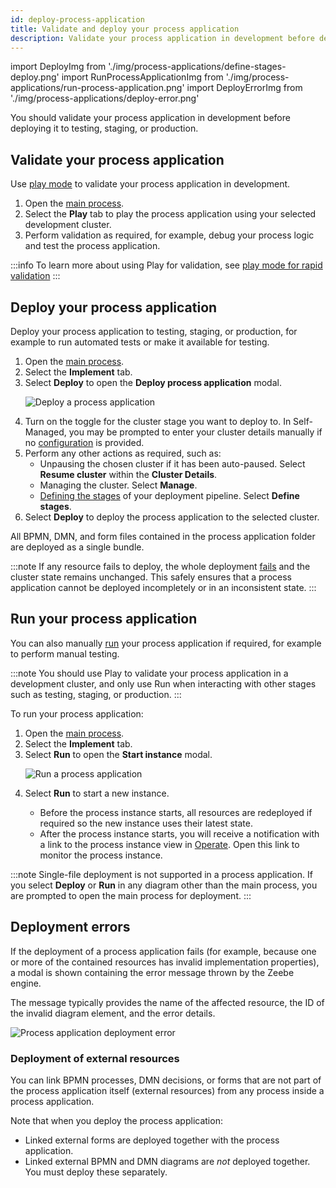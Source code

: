 ```yaml
---
id: deploy-process-application
title: Validate and deploy your process application
description: Validate your process application in development before deploying it to testing, staging, or production.
---
```


import DeployImg from './img/process-applications/define-stages-deploy.png'
import RunProcessApplicationImg from './img/process-applications/run-process-application.png'
import DeployErrorImg from './img/process-applications/deploy-error.png'

You should validate your process application in development before deploying it to testing, staging, or production.

## Validate your process application

Use [play mode](/components/modeler/web-modeler/play-your-process.md) to validate your process application in development.

1. Open the [main process](create-a-process-application.md#main-process).
1. Select the **Play** tab to play the process application using your selected development cluster.
1. Perform validation as required, for example, debug your process logic and test the process application.

:::info
To learn more about using Play for validation, see [play mode for rapid validation](/components/modeler/web-modeler/play-your-process.md)
:::

## Deploy your process application

Deploy your process application to testing, staging, or production, for example to run automated tests or make it available for testing.

1. Open the [main process](create-a-process-application.md#main-process).
1. Select the **Implement** tab.
1. Select **Deploy** to open the **Deploy process application** modal.
   <p><img src={DeployImg} alt="Deploy a process application" /></p>
1. Turn on the toggle for the cluster stage you want to deploy to. In Self-Managed, you may be prompted to enter your cluster details manually if no [configuration](/self-managed/modeler/web-modeler/configuration/configuration.md#clusters) is provided.
1. Perform any other actions as required, such as:
   - Unpausing the chosen cluster if it has been auto-paused. Select **Resume cluster** within the **Cluster Details**.
   - Managing the cluster. Select **Manage**.
   - [Defining the stages](process-application-pipeline.md#deployment-pipeline-stages) of your deployment pipeline. Select **Define stages**.
1. Select **Deploy** to deploy the process application to the selected cluster.

All BPMN, DMN, and form files contained in the process application folder are deployed as a single bundle.

:::note
If any resource fails to deploy, the whole deployment [fails](#deployment-errors) and the cluster state remains unchanged. This safely ensures that a process application cannot be deployed incompletely or in an inconsistent state.
:::

## Run your process application

You can also manually [run](/components/modeler/web-modeler/run-or-publish-your-process.md#run-a-process) your process application if required, for example to perform manual testing.

:::note
You should use Play to validate your process application in a development cluster, and only use Run when interacting with other stages such as testing, staging, or production.
:::

To run your process application:

1. Open the [main process](create-a-process-application.md#main-process).
1. Select the **Implement** tab.
1. Select **Run** to open the **Start instance** modal.
   <p><img src={RunProcessApplicationImg} alt="Run a process application" /></p>
1. Select **Run** to start a new instance.<p><ul><li>Before the process instance starts, all resources are redeployed if required so the new instance uses their latest state.</li><li>After the process instance starts, you will receive a notification with a link to the process instance view in [Operate](../../operate/operate-introduction.md). Open this link to monitor the process instance.</li></ul></p>

:::note
Single-file deployment is not supported in a process application. If you select **Deploy** or **Run** in any diagram other than the main process, you are prompted to open the main process for deployment.
:::

## Deployment errors

If the deployment of a process application fails (for example, because one or more of the contained resources has invalid implementation properties), a modal is shown containing the error message thrown by the Zeebe engine.

The message typically provides the name of the affected resource, the ID of the invalid diagram element, and the error details.

<p><img src={DeployErrorImg} style={{width: 680}} alt="Process application deployment error" /></p>

### Deployment of external resources

You can link BPMN processes, DMN decisions, or forms that are not part of the process application itself (external
resources) from any process inside a process application.

Note that when you deploy the process application:

- Linked external forms are deployed together with the process application.
- Linked external BPMN and DMN diagrams are _not_ deployed together. You must deploy these separately.
